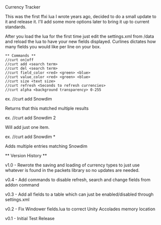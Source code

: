 Currency Tracker

This was the first ffxi lua I wrote years ago, decided to do a small update to it and release it.
I'll add some more options later to bring it up to current standards.

After you load the lua for the first time just edit the settings.xml from /data and reload the lua 
to have your new fields displayed.  Curlines dictates how many fields you would like per line on your box.

	** Commands **
  	//curt on|off
	//curt add <search term>
  	//curt del <search term>
    //curt field_color <red> <green> <blue>
    //curt value_color <red> <green> <blue>
    //curt size <text size>
    //curt refresh <Seconds to refresh currencies>
    //curt alpha <background transparency> 0-255

 ex.   //curt add Snowdim 

Returns that this matched multiple results
		 
 ex.   //curt add Snowdim 2

Will add just one item.

 ex.   //curt add Snowdim *

Adds multiple entries matching Snowdim

 ** Version History **
 
 
v1.0 - Rewrote the saving and loading of currency types to just use whatever is found
       in the packets library so no updates are needed.
       
v0.4 - Add commands to disable refresh, search and change fields from addon command

v0.3 - Add all fields to a table which can just be enabled/disabled through settings.xml

v0.2 - Fix Windower fields.lua to correct Unity Accolades memory location

v0.1 - Initial Test Release
